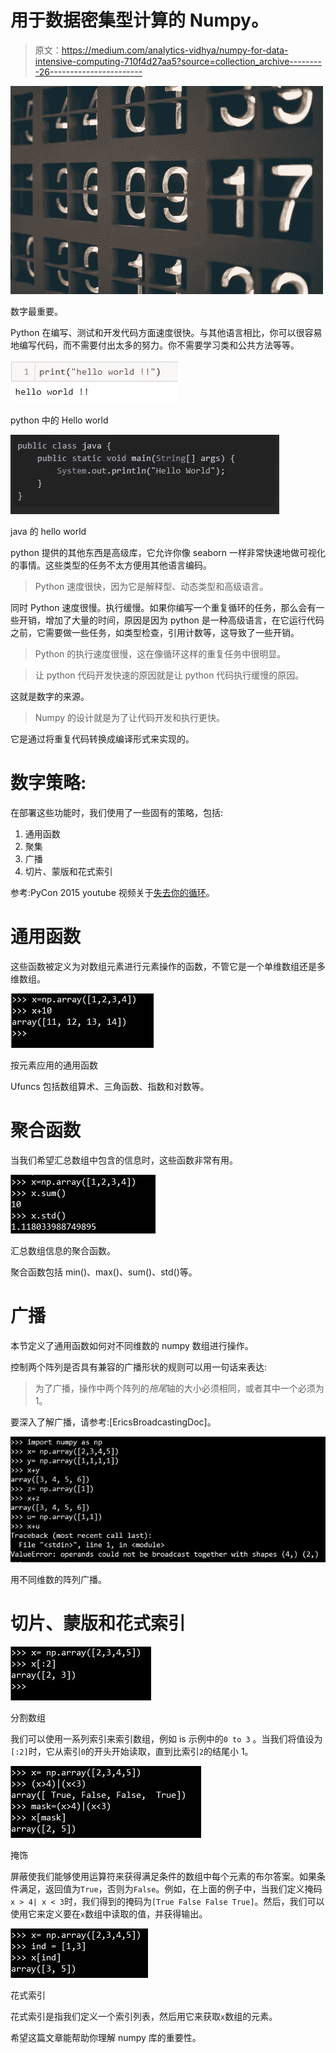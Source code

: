 # 用于数据密集型计算的 Numpy。

> 原文：<https://medium.com/analytics-vidhya/numpy-for-data-intensive-computing-710f4d27aa5?source=collection_archive---------26----------------------->

![](img/f08d97e6ea98c16d40bb4325df82b76e.png)

数字最重要。

Python 在编写、测试和开发代码方面速度很快。与其他语言相比，你可以很容易地编写代码，而不需要付出太多的努力。你不需要学习类和公共方法等等。

![](img/967276aa92529487bad6dec94f938e87.png)

python 中的 Hello world

![](img/595a6986871280a4bb1ff6ce027e510a.png)

java 的 hello world

python 提供的其他东西是高级库，它允许你像 seaborn 一样非常快速地做可视化的事情。这些类型的任务不太方便用其他语言编码。

> Python 速度很快，因为它是解释型、动态类型和高级语言。

同时 Python 速度很慢。执行缓慢。如果你编写一个重复循环的任务，那么会有一些开销，增加了大量的时间，原因是因为 python 是一种高级语言，在它运行代码之前，它需要做一些任务，如类型检查，引用计数等，这导致了一些开销。

> Python 的执行速度很慢，这在像循环这样的重复任务中很明显。

> 让 python 代码开发快速的原因就是让 python 代码执行缓慢的原因。

这就是数字的来源。

> Numpy 的设计就是为了让代码开发和执行更快。

它是通过将重复代码转换成编译形式来实现的。

# 数字策略:

在部署这些功能时，我们使用了一些固有的策略，包括:

1.  通用函数
2.  聚集
3.  广播
4.  切片、蒙版和花式索引

参考:PyCon 2015 youtube 视频关于[失去你的循环](https://www.youtube.com/watch?v=EEUXKG97YRw)。

# 通用函数

这些函数被定义为对数组元素进行元素操作的函数，不管它是一个单维数组还是多维数组。

![](img/bf7e47e7cc9e3a232174ff23bf7e7541.png)

按元素应用的通用函数

Ufuncs 包括数组算术、三角函数、指数和对数等。

# 聚合函数

当我们希望汇总数组中包含的信息时，这些函数非常有用。

![](img/69fc348639ec1539e14a7b41da21c42b.png)

汇总数组信息的聚合函数。

聚合函数包括 min()、max()、sum()、std()等。

# 广播

本节定义了通用函数如何对不同维数的 numpy 数组进行操作。

控制两个阵列是否具有兼容的广播形状的规则可以用一句话来表达:

> 为了广播，操作中两个阵列的*拖尾*轴的大小必须相同，或者其中一个必须为 1。

要深入了解广播，请参考:[EricsBroadcastingDoc]。

![](img/572b0611dff1bb7c27d59f3b4cdddb88.png)

用不同维数的阵列广播。

# 切片、蒙版和花式索引

![](img/241d85e22b65b8fde07f24f50584d712.png)

分割数组

我们可以使用一系列索引来索引数组，例如 is 示例中的`0 to 3` 。当我们将值设为`[:2]`时，它从索引`0`的开头开始读取，直到比索引`2`的结尾小 1。

![](img/390dca3a79f772b760251282f08d0591.png)

掩饰

屏蔽使我们能够使用运算符来获得满足条件的数组中每个元素的布尔答案。如果条件满足，返回值为`True`，否则为`False`。例如，在上面的例子中，当我们定义掩码`x > 4| x < 3`时，我们得到的掩码为`[True False False True]`。然后，我们可以使用它来定义要在`x`数组中读取的值，并获得输出。

![](img/1c7bf30bf1b09c486b59955dee1d86f1.png)

花式索引

花式索引是指我们定义一个索引列表，然后用它来获取`x`数组的元素。

希望这篇文章能帮助你理解 numpy 库的重要性。